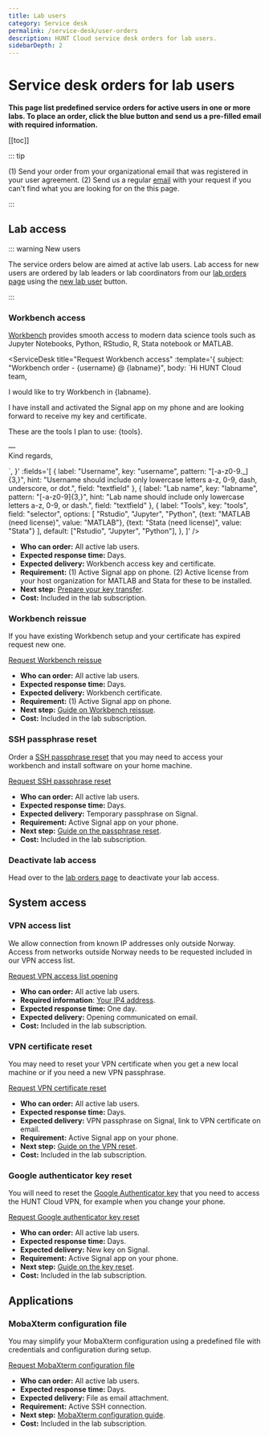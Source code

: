 ```yaml
---
title: Lab users
category: Service desk
permalink: /service-desk/user-orders
description: HUNT Cloud service desk orders for lab users.
sidebarDepth: 2
---
```


# Service desk orders for lab users

**This page list predefined service orders for active users in one or more labs. To place an order, click the blue button and send us a pre-filled email with required information.**

[[toc]]

::: tip

(1) Send your order from your organizational email that was registered in your user agreement. (2) Send us a regular [email](/contact) with your request if you can't find what you are looking for on the this page.

:::




## Lab access

::: warning New users

The service orders below are aimed at active lab users. Lab access for new users are ordered by lab leaders or lab coordinators from our [lab orders page](/service-desk/lab-orders) using the [new lab user](/service-desk/lab-orders#new-lab-user) button.

:::

### Workbench access

[Workbench](/working-in-your-lab/workbench/) provides smooth access to modern data science tools such as Jupyter Notebooks, Python, RStudio, R, Stata notebook or MATLAB.

<ServiceDesk title="Request Workbench access" :template='{
  subject: "Workbench order - {username} @ {labname}",
  body: `Hi HUNT Cloud team,

I would like to try Workbench in {labname}.

I have install and activated the Signal app on my phone and are looking forward to receive my key and certificate.

These are the tools I plan to use: {tools}.

—  
Kind regards,  

`,
}' :fields='[
  { label: "Username", key: "username", pattern: "[-a-z0-9._]{3,}", hint: "Username should include only lowercase letters a-z, 0-9, dash, underscore, or dot.", field: "textfield" },
  { label: "Lab name", key: "labname", pattern: "[-a-z0-9]{3,}", hint: "Lab name should include only lowercase letters a-z, 0-9, or dash.", field: "textfield" },
  {
    label: "Tools",
    key: "tools",
    field: "selector",
    options: [
      "Rstudio",
      "Jupyter",
      "Python",
      {text: "MATLAB (need license)", value: "MATLAB"},
      {text: "Stata (need license)", value: "Stata"}
    ],
    default: ["Rstudio", "Jupyter", "Python"],
  },
]' />

* **Who can order:** All active lab users.
* **Expected response time:** Days.
* **Expected delivery:** Workbench access key and certificate.
* **Requirement:** (1) Active Signal app on phone. (2) Active license from your host organization for MATLAB and Stata for these to be installed.
* **Next step:** [Prepare your key transfer](/guides/workbench-request/).
* **Cost:** Included in the lab subscription.


### Workbench reissue

If you have existing Workbench setup and your certificate has expired request new one.

<div class="home" style="padding: 0px;"><div class="hero">
<p class="action">
  <a href="mailto:cloud.support+hunt-cloud-request@hunt.ntnu.no?subject=Workbench%20reissue%20-%20%7Busername%7D%20%40%20%7Blabname%7D&body=Hi%20HUNT%20Cloud%20team%2C%0A%0AI%20would%20like%20to%20request%20reissue%20of%20Workbench%20certificate%20for%20lab%3A%20%7Blabname%7D.%0A%0AI%20have%20installed%20and%20activated%20the%20Signal%20app%20on%20my%20phone%20and%20are%20looking%20forward%20to%20receive%20my%20certificate.%20%0A%0ABest%2C" class="nav-link external action-button">
    Request Workbench reissue
  </a>
</p></div></div>

* **Who can order:** All active lab users.
* **Expected response time:** Days.
* **Expected delivery:** Workbench certificate.
* **Requirement:** (1) Active Signal app on phone.
* **Next step:** [Guide on Workbench reissue](/guides/workbench-reissue-certificate/).
* **Cost:** Included in the lab subscription.


### SSH passphrase reset  

Order a [SSH passphrase reset](/guides/configure-ssh/) that you may need to access your workbench and install software on your home machine.

<div class="home" style="padding: 0px;"><div class="hero">
<p class="action">
  <a href="mailto:cloud.support+hunt-cloud-request@hunt.ntnu.no?subject=SSH%20passphrase%20reset%20-%20%7Busername%7D%20%40%20%7Blabname%7D&body=Hi%20HUNT%20Cloud%20team%2C%0A%0AI%20would%20like%20to%20request%20a%20passphrase%20reset%20for%20my%20user%20%7Busername%7D%20%40%20%7Blabname%7D.%0A%0AI%20have%20activated%20Signal%20on%20my%20phone%20and%20are%20looking%20forward%20to%20receive%20my%20temporary%20key%20here.%0A%0ABest%2C" class="nav-link external action-button">
    Request SSH passphrase reset
  </a>
</p></div></div>

* **Who can order:** All active lab users.
* **Expected response time:** Days.
* **Expected delivery:** Temporary passphrase on Signal.
* **Requirement:** Active Signal app on your phone.
* **Next step:** [Guide on the passphrase reset](/guides/configure-ssh/).
* **Cost:** Included in the lab subscription.

### Deactivate lab access

Head over to the [lab orders page](/service-desk/lab-orders#deactivate-lab-user) to deactivate your lab access.








## System access

### VPN access list

We allow connection from known IP addresses only outside Norway. Access from networks outside Norway needs to be requested included in our VPN access list.

<div class="home" style="padding: 0px;"><div class="hero">
<p class="action">
  <a href="mailto:cloud.support+hunt-cloud-request@hunt.ntnu.no?subject=VPN%20access%20opening%20request%20-%20%7Busername%7D&body=Hi%20HUNT%20Cloud%20team%2C%0A%0AI%20would%20like%20to%20request%20an%20VPN%20access%20opening%20for%20the%20following%20IP%20address%3A%20%0A%0A%7BIP4-address%7D.%0A%0AI%20am%20looking%20forward%20to%20be%20notified%20on%20email%20when%20the%20opening%20is%20implemented.%0A%0ABest%2C
" class="nav-link external action-button">
    Request VPN access list opening
  </a>
</p></div></div>

* **Who can order:** All active lab users.
* **Required information**: [Your IP4 address](http://ip4.me).
* **Expected response time:** One day.
* **Expected delivery:** Opening communicated on email.
* **Cost:** Included in the lab subscription.


### VPN certificate reset  

You may need to reset your VPN certificate when you get a new local machine or if you need a new VPN passphrase.


<div class="home" style="padding: 0px;"><div class="hero">
<p class="action">
  <a href="mailto:cloud.support+hunt-cloud-request@hunt.ntnu.no?subject=VPN%20certificate%20reset%20-%20%7Busername%7D&body=Hi%20HUNT%20Cloud%20team%2C%0A%0AI%20would%20like%20to%20reset%20my%20VPN%20certificate.%20%0A%0AI%20have%20an%20active%20Signal%20account%20on%20my%20phone%2C%20and%20are%20looking%20forward%20to%20receive%20my%20new%20VPN%20passphrase%20on%20the%20phone%20and%20a%20link%20to%20the%20new%20VPN%20certificate%20on%20my%20organizational%20email.%0A%0AI%20am%20aware%20that%20my%20lab%20access%20will%20be%20paused%20from%20the%20new%20certificate%20is%20issued%20and%20until%20I%20have%20installed%20the%20new%20certificate%20on%20my%20local%20machine.%0A%0ABest%2C" class="nav-link external action-button">
    Request VPN certificate reset
  </a>
</p></div></div>

* **Who can order:** All active lab users.
* **Expected response time:** Days.
* **Expected delivery:** VPN passphrase on Signal, link to VPN certificate on email.
* **Requirement:** Active Signal app on your phone.
* **Next step:** [Guide on the VPN reset](/guides/vpn-certificate-reset/).
* **Cost:** Included in the lab subscription.



### Google authenticator key reset  

You will need to reset the [Google Authenticator key](/guides/google-authenticator-reset/) that you need to access the HUNT Cloud VPN, for example when you change your phone.

<div class="home" style="padding: 0px;"><div class="hero">
<p class="action">
  <a href="mailto:cloud.support+hunt-cloud-request@hunt.ntnu.no?subject=Google%20authenticator%20key%20request%20-%20%7Busername%7D&body=Hi%20HUNT%20Cloud%20team%2C%0A%0AI%20would%20like%20to%20request%20a%20new%20Google%20authenticator%20key%20for%20my%20VPN%20access.%20%0A%0AAlternative%201%3A%20%0A%0AI%20have%20an%20active%20Signal%20account%20on%20the%20same%20phone%20number%20that%20is%20registered%20in%20my%20user%20account%20and%20are%20looking%20forward%20to%20receive%20my%20new%20key%20on%20my%20phone.%0A%0AAlternative%202%3A%20%0A%0APlease%20note%20that%20I%20have%20a%20new%20phone%20number%20%28%2B00-0000000%29.%20I%20have%20activated%20Signal%20on%20this%20number%20and%20are%20looking%20forward%20to%20receive%20my%20new%20key%20on%20the%20app.%0A%0ABest%2C" class="nav-link external action-button">
    Request Google authenticator key reset
  </a>
</p></div></div>

* **Who can order:** All active lab users.
* **Expected response time:** Days.
* **Expected delivery:** New key on Signal.
* **Requirement:** Active Signal app on your phone.
* **Next step:** [Guide on the key reset](/guides/google-authenticator-reset/).
* **Cost:** Included in the lab subscription.

## Applications

### MobaXterm configuration file

You may simplify your MobaXterm configuration using a predefined file with credentials and configuration during setup.

<div class="home" style="padding: 0px;"><div class="hero">
<p class="action">
  <a href="mailto:cloud.support+hunt-cloud-request@hunt.ntnu.no?subject=MobaXterm%20file%20-%20%7Busername%7D%40%7Blabname%7D&body=Hi%20HUNT%20Cloud%20team%2C%0A%0AI%20would%20like%20to%20request%20a%20new%20MobXterm%20configuration%20file.%20%0A%0AI%20am%20looking%20forward%20to%20receive%20my%20file%20over%20email%2C%20and%20then%20head%20over%20to%20the%20docs%20to%20get%20going%20on%20the%20configuration%3A%20%0A%0Ahttps%3A//docs.hdc.ntnu.no/working-in-your-lab/technical-tools/mobaxterm/%0A%0ABest%2C" class="nav-link external action-button">
    Request MobaXterm configuration file
  </a>
</p></div></div>

* **Who can order:** All active lab users.
* **Expected response time:** Days.
* **Expected delivery:** File as email attachment.
* **Requirement:** Active SSH connection.
* **Next step:** [MobaXterm configuration guide](/working-in-your-lab/technical-tools/mobaxterm/).
* **Cost:** Included in the lab subscription.
